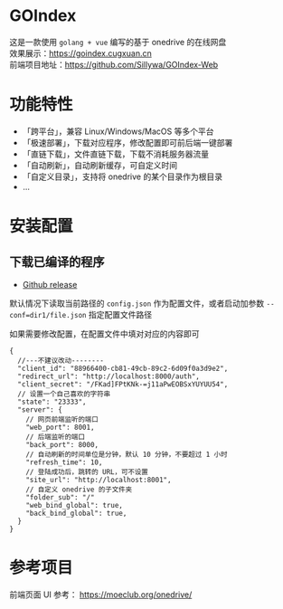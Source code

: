 # GOIndex

这是一款使用 `golang + vue` 编写的基于 onedrive 的在线网盘  
效果展示：https://goindex.cugxuan.cn  
前端项目地址：https://github.com/Sillywa/GOIndex-Web  

# 功能特性

- 「跨平台」，兼容 Linux/Windows/MacOS 等多个平台
- 「极速部署」，下载对应程序，修改配置即可前后端一键部署
- 「直链下载」，文件直链下载，下载不消耗服务器流量
- 「自动刷新」，自动刷新缓存，可自定义时间
- 「自定义目录」，支持将 onedrive 的某个目录作为根目录
- ...

# 安装配置

## 下载已编译的程序

- [Github release](https://github.com/cugxuan/GOIndex/releases)
<!-- - [GONEList release]() -->

默认情况下读取当前路径的 `config.json` 作为配置文件，或者启动加参数 `--conf=dir1/file.json` 指定配置文件路径

如果需要修改配置，在配置文件中填对对应的内容即可
```
{
  //---不建议改动--------
  "client_id": "88966400-cb81-49cb-89c2-6d09f0a3d9e2",
  "redirect_url": "http://localhost:8000/auth",
  "client_secret": "/FKad]FPtKNk-=j11aPwEOBSxYUYUU54",
  // 设置一个自己喜欢的字符串
  "state": "23333",
  "server": {
    // 网页前端监听的端口
    "web_port": 8001,
    // 后端监听的端口
    "back_port": 8000,
    // 自动刷新的时间单位是分钟，默认 10 分钟，不要超过 1 小时
    "refresh_time": 10,
    // 登陆成功后，跳转的 URL，可不设置
    "site_url": "http://localhost:8001",
    // 自定义 onedrive 的子文件夹
    "folder_sub": "/"
    "web_bind_global": true,
    "back_bind_global": true,
  }
}
```

# 参考项目

前端页面 UI 参考：
https://moeclub.org/onedrive/